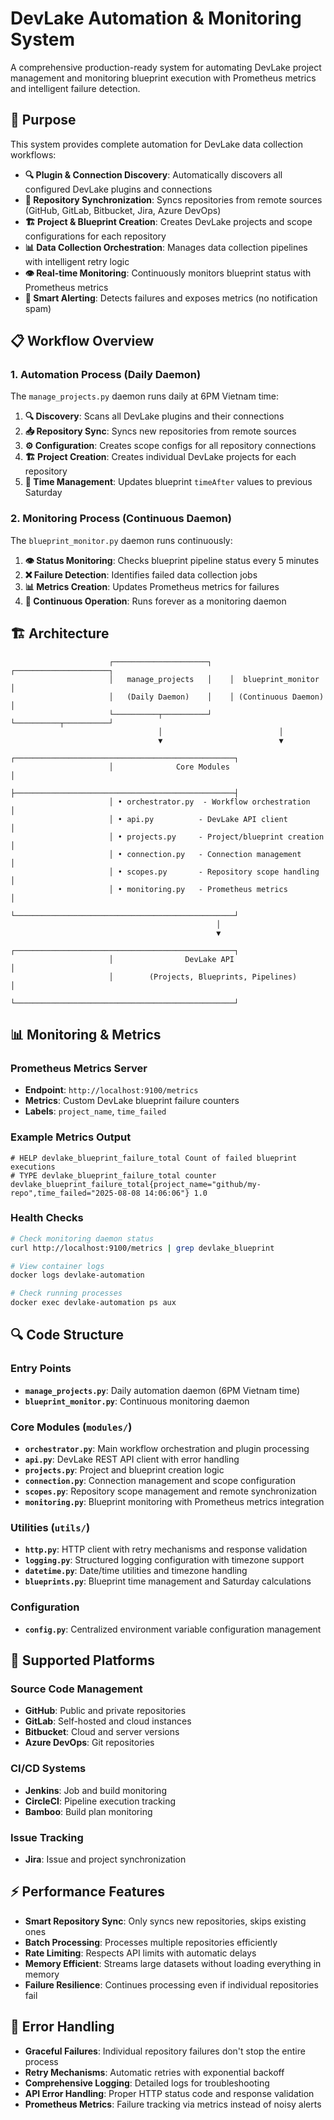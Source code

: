 # DevLake Automation & Monitoring System

A comprehensive production-ready system for automating DevLake project management and monitoring blueprint execution with Prometheus metrics and intelligent failure detection.

## 🎯 Purpose

This system provides complete automation for DevLake data collection workflows:

- **🔍 Plugin & Connection Discovery**: Automatically discovers all configured DevLake plugins and connections
- **🔄 Repository Synchronization**: Syncs repositories from remote sources (GitHub, GitLab, Bitbucket, Jira, Azure DevOps)
- **🏗️ Project & Blueprint Creation**: Creates DevLake projects and scope configurations for each repository
- **📊 Data Collection Orchestration**: Manages data collection pipelines with intelligent retry logic
- **👁️ Real-time Monitoring**: Continuously monitors blueprint status with Prometheus metrics
- **🚨 Smart Alerting**: Detects failures and exposes metrics (no notification spam)

## 📋 Workflow Overview

### 1. Automation Process (Daily Daemon)
The `manage_projects.py` daemon runs daily at 6PM Vietnam time:

1. **🔍 Discovery**: Scans all DevLake plugins and their connections
2. **📥 Repository Sync**: Syncs new repositories from remote sources  
3. **⚙️ Configuration**: Creates scope configs for all repository connections
4. **🏗️ Project Creation**: Creates individual DevLake projects for each repository
5. **📅 Time Management**: Updates blueprint `timeAfter` values to previous Saturday

### 2. Monitoring Process (Continuous Daemon)  
The `blueprint_monitor.py` daemon runs continuously:

1. **👁️ Status Monitoring**: Checks blueprint pipeline status every 5 minutes
2. **❌ Failure Detection**: Identifies failed data collection jobs
3. **📊 Metrics Creation**: Updates Prometheus metrics for failures
4. **🔄 Continuous Operation**: Runs forever as a monitoring daemon

## 🏗️ Architecture

```
                      ┌─────────────────────┐    ┌─────────────────────┐
                      │   manage_projects   │    │  blueprint_monitor  │
                      │   (Daily Daemon)    │    │ (Continuous Daemon) │
                      └──────────┬──────────┘    └──────────┬──────────┘
                                 │                          │
                                 ▼                          ▼
                      ┌─────────────────────────────────────────────────┐
                      │              Core Modules                       │
                      ├─────────────────────────────────────────────────┤
                      │ • orchestrator.py  - Workflow orchestration     │
                      │ • api.py          - DevLake API client          │
                      │ • projects.py     - Project/blueprint creation  │
                      │ • connection.py   - Connection management       │
                      │ • scopes.py       - Repository scope handling   │
                      │ • monitoring.py   - Prometheus metrics          │
                      └─────────────────────────────────────────────────┘
                                              │
                                              ▼
                      ┌─────────────────────────────────────────────────┐
                      │                DevLake API                      │
                      │        (Projects, Blueprints, Pipelines)        │
                      └─────────────────────────────────────────────────┘
```

## 📊 Monitoring & Metrics

### Prometheus Metrics Server
- **Endpoint**: `http://localhost:9100/metrics`
- **Metrics**: Custom DevLake blueprint failure counters
- **Labels**: `project_name`, `time_failed`

### Example Metrics Output
```prometheus
# HELP devlake_blueprint_failure_total Count of failed blueprint executions
# TYPE devlake_blueprint_failure_total counter
devlake_blueprint_failure_total{project_name="github/my-repo",time_failed="2025-08-08 14:06:06"} 1.0
```

### Health Checks
```bash
# Check monitoring daemon status
curl http://localhost:9100/metrics | grep devlake_blueprint

# View container logs
docker logs devlake-automation

# Check running processes
docker exec devlake-automation ps aux
```

## 🔍 Code Structure

### Entry Points
- **`manage_projects.py`**: Daily automation daemon (6PM Vietnam time)
- **`blueprint_monitor.py`**: Continuous monitoring daemon

### Core Modules (`modules/`)
- **`orchestrator.py`**: Main workflow orchestration and plugin processing
- **`api.py`**: DevLake REST API client with error handling
- **`projects.py`**: Project and blueprint creation logic
- **`connection.py`**: Connection management and scope configuration
- **`scopes.py`**: Repository scope management and remote synchronization
- **`monitoring.py`**: Blueprint monitoring with Prometheus metrics integration

### Utilities (`utils/`)
- **`http.py`**: HTTP client with retry mechanisms and response validation
- **`logging.py`**: Structured logging configuration with timezone support
- **`datetime.py`**: Date/time utilities and timezone handling
- **`blueprints.py`**: Blueprint time management and Saturday calculations

### Configuration
- **`config.py`**: Centralized environment variable configuration management

## 🔄 Supported Platforms

### Source Code Management
- **GitHub**: Public and private repositories
- **GitLab**: Self-hosted and cloud instances  
- **Bitbucket**: Cloud and server versions
- **Azure DevOps**: Git repositories

### CI/CD Systems
- **Jenkins**: Job and build monitoring
- **CircleCI**: Pipeline execution tracking
- **Bamboo**: Build plan monitoring

### Issue Tracking
- **Jira**: Issue and project synchronization

## ⚡ Performance Features

- **Smart Repository Sync**: Only syncs new repositories, skips existing ones
- **Batch Processing**: Processes multiple repositories efficiently
- **Rate Limiting**: Respects API limits with automatic delays
- **Memory Efficient**: Streams large datasets without loading everything in memory
- **Failure Resilience**: Continues processing even if individual repositories fail

## 🚨 Error Handling

- **Graceful Failures**: Individual repository failures don't stop the entire process
- **Retry Mechanisms**: Automatic retries with exponential backoff
- **Comprehensive Logging**: Detailed logs for troubleshooting
- **API Error Handling**: Proper HTTP status code and response validation
- **Prometheus Metrics**: Failure tracking via metrics instead of noisy alerts
